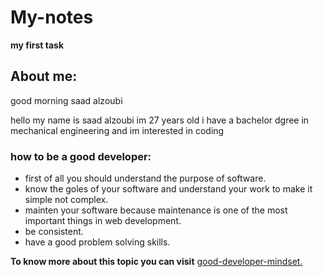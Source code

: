 # My-notes

**my first task**

## About me:

good morning saad alzoubi

hello my name is saad alzoubi im 27 years old i have a bachelor dgree in mechanical engineering and im interested in coding

### how to be a good developer:

- first of all you should understand the purpose of software.
- know the goles of your software and understand your work to make it simple not complex.
- mainten your software because maintenance is one of the most important things in web development.
- be consistent.
- have a good problem solving skills.

**To know more about this topic you can visit** [good-developer-mindset.](https://www.freecodecamp.org/news/learn-the-fundamentals-of-a-good-developer-mindset-in-15-minutes-81321ab8a682/)
